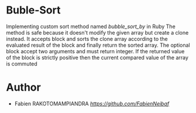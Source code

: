 # Buble-Sort

Implementing custom sort method named _bubble_sort_by_ in Ruby
The method is safe because it doesn't modify the given array but create a clone instead.
It accepts block and sorts the clone array according to the evaluated result of the block and finally return the sorted array.
The optional block accept two arguments and must return integer.
If the returned value of the block is strictly positive then the current compared value of the array is commuted

# Author

- Fabien RAKOTOMAMPIANDRA _https://github.com/FabienNeibaf_

